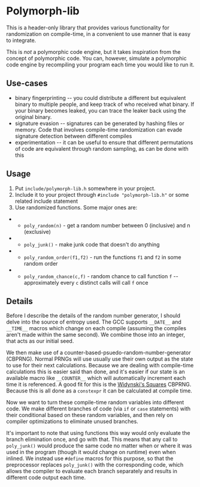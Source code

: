 # Polymorph-lib

This is a header-only library that provides various functionality for randomization on compile-time, in a convenient to use manner that is easy to integrate.

This is *not* a polymorphic code engine, but it takes inspiration from the concept of polymorphic code. You can, however, simulate a polymorphic code engine by recompiling your program each time you would like to run it.

## Use-cases

* binary fingerprinting -- you could distribute a different but equivalent binary to multiple people, and keep track of who received what binary. If your binary becomes leaked, you can trace the leaker back using the original binary.
* signature evasion -- signatures can be generated by hashing files or memory. Code that involves compile-time randomization can evade signature detection between different compiles
* experimentation -- it can be useful to ensure that different permutations of code are equivalent through random sampling, as can be done with this

## Usage

1. Put `include/polymorph-lib.h` somewhere in your project.
2. Include it to your project through `#include "polymorph-lib.h"` or some related include statement
3. Use randomized functions. Some major ones are:
- - `poly_random(n)` - get a random number between 0 (inclusive) and n (exclusive)
- - `poly_junk()` - make junk code that doesn't do anything
- - `poly_random_order(f1,f2)` - run the functions `f1` and `f2` in some random order
- - `poly_random_chance(c,f)` - random chance to call function `f` -- approximately every `c` distinct calls will call `f` once

## Details

Before I describe the details of the random number generator, I should delve into the source of entropy used. The GCC supports `__DATE__` and `__TIME__` macros which change on each compile (assuming the compiles aren't made within the same second). We combine those into an integer, that acts as our initial seed.

We then make use of a counter-based-psuedo-random-number-generator (CBPRNG). Normal PRNGs will use usually use their own output as the state to use for their next calculations. Because we are dealing with compile-time calculations this is easier said than done, and it's easier if our state is an available macro like `__COUNTER__` which will automatically increment each time it is referenced. A good fit for this is the [Widynski's Squares](https://arxiv.org/abs/2004.06278) CBPRNG. Because this is all done as a `constexpr` it can be calculated at compile time.

Now we want to turn these compile-time random variables into different code. We make different branches of code (via `if` or `case` statements) with their conditional based on these random variables, and then rely on compiler optimizations to eliminate unused branches.

It's important to note that using functions this way would only evaluate the branch elimination once, and go with that. This means that any call to `poly_junk()` would produce the same code no matter when or where it was used in the program (though it would change on runtime) even when inlined. We instead use `#define` macros for this purpose, so that the preprocessor replaces `poly_junk()` with the corresponding code, which allows the compiler to evaluate each branch separately and results in different code output each time.